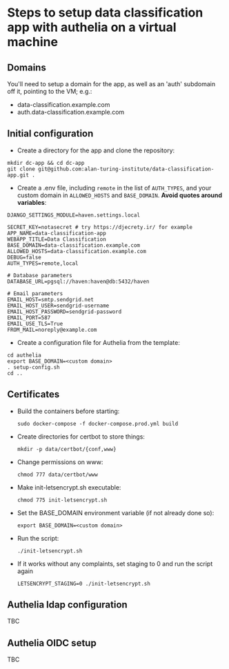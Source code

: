 # Steps to setup data classification app with authelia on a virtual machine

## Domains
You'll need to setup a domain for the app, as well as an 'auth' subdomain off it, pointing to the VM; e.g.:
* data-classification.example.com
* auth.data-classification.example.com

## Initial configuration
* Create a directory for the app and clone the repository:
```
mkdir dc-app && cd dc-app
git clone git@github.com:alan-turing-institute/data-classification-app.git .
```
* Create a .env file, including `remote` in the list of `AUTH_TYPES`, and your custom domain in `ALLOWED_HOSTS` and `BASE_DOMAIN`. **Avoid quotes around variables**:

```
DJANGO_SETTINGS_MODULE=haven.settings.local

SECRET_KEY=notasecret # try https://djecrety.ir/ for example
APP_NAME=data-classification-app
WEBAPP_TITLE=Data Classification
BASE_DOMAIN=data-classification.example.com
ALLOWED_HOSTS=data-classification.example.com
DEBUG=false
AUTH_TYPES=remote,local

# Database parameters
DATABASE_URL=pgsql://haven:haven@db:5432/haven

# Email parameters
EMAIL_HOST=smtp.sendgrid.net
EMAIL_HOST_USER=sendgrid-username
EMAIL_HOST_PASSWORD=sendgrid-password
EMAIL_PORT=587
EMAIL_USE_TLS=True
FROM_MAIL=noreply@example.com
```

* Create a configuration file for Authelia from the template:
```
cd authelia
export BASE_DOMAIN=<custom domain>
. setup-config.sh
cd ..
```

## Certificates

* Build the containers before starting:

  `sudo docker-compose -f docker-compose.prod.yml build`
* Create directories for certbot to store things:

  `mkdir -p data/certbot/{conf,www}`
* Change permissions on www:

  `chmod 777 data/certbot/www`
* Make init-letsencrypt.sh executable:

  `chmod 775 init-letsencrypt.sh`
* Set the BASE_DOMAIN environment variable (if not already done so):

  `export BASE_DOMAIN=<custom domain>`
* Run the script:
  
  `./init-letsencrypt.sh`
* If it works without any complaints, set staging to 0 and run the script again

  `LETSENCRYPT_STAGING=0 ./init-letsencrypt.sh`

## Authelia ldap configuration
TBC

## Authelia OIDC setup
TBC
